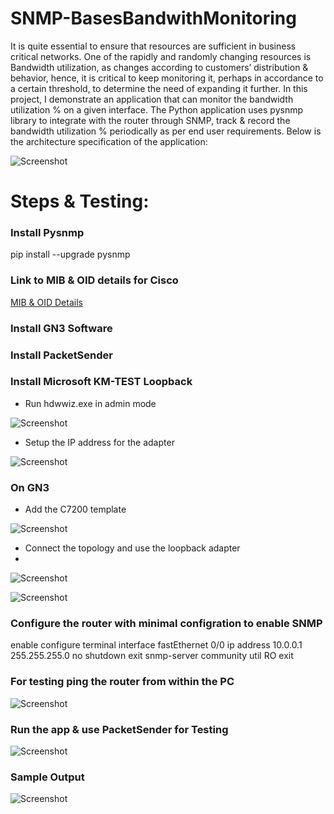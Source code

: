 # SNMP-BasesBandwithMonitoring

It is quite essential to ensure that resources are sufficient in business critical networks. One of the rapidly and randomly changing resources is Bandwidth utilization, as changes according to customers’ distribution & behavior, hence, it is critical to keep monitoring it, perhaps in accordance to a certain threshold, to determine the need of expanding it further.
In this project, I demonstrate an application that can monitor the bandwidth utilization % on a given interface. The Python application uses pysnmp library to integrate with the router through SNMP, track & record the bandwidth utilization % periodically as per end user requirements. Below is the architecture specification of the application: 

![Screenshot](https://github.com/alimo7amed93/SNMP-BasesBandwithMonitoring/blob/main/Pictures/pic1.png)

# Steps & Testing: 

### Install Pysnmp
pip install --upgrade pysnmp

### Link to MIB & OID details for Cisco
[MIB & OID Details](https://content.cisco.com/chapter.sjs?uri=/searchable/chapter/content/en/us/td/docs/security/ise/2-6/admin_guide/b_ise_admin_guide_26/b_ise_admin_guide_26_chapter_0100001.html.xml)

### Install GN3 Software
### Install PacketSender

### Install Microsoft KM-TEST Loopback
- Run hdwwiz.exe in admin mode 

![Screenshot](https://github.com/alimo7amed93/SNMP-BasesBandwithMonitoring/blob/main/Pictures/pic2.png)

- Setup the IP address for the adapter

![Screenshot](https://github.com/alimo7amed93/SNMP-BasesBandwithMonitoring/blob/main/Pictures/pic3.png)

### On GN3
- Add the C7200 template

![Screenshot](https://github.com/alimo7amed93/SNMP-BasesBandwithMonitoring/blob/main/Pictures/pic4.png)

- Connect the topology and use the loopback adapter
- 
![Screenshot](https://github.com/alimo7amed93/SNMP-BasesBandwithMonitoring/blob/main/Pictures/pic5.png)

![Screenshot](https://github.com/alimo7amed93/SNMP-BasesBandwithMonitoring/blob/main/Pictures/pic6.png)


### Configure the router with minimal configration to enable SNMP

enable
configure terminal
interface fastEthernet 0/0
ip address 10.0.0.1 255.255.255.0
no shutdown
exit
snmp-server community util RO
exit

### For testing ping the router from within the PC

![Screenshot](https://github.com/alimo7amed93/SNMP-BasesBandwithMonitoring/blob/main/Pictures/pic7.png)

### Run the app & use PacketSender for Testing

![Screenshot](https://github.com/alimo7amed93/SNMP-BasesBandwithMonitoring/blob/main/Pictures/pic8.png)

### Sample Output

![Screenshot](https://github.com/alimo7amed93/SNMP-BasesBandwithMonitoring/blob/main/Pictures/pic9.png)


